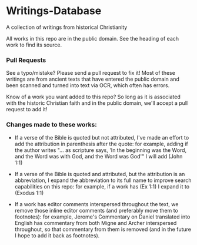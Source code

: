 # Writings-Database
A collection of writings from historical Christianity

All works in this repo are in the public domain. See the heading of each work to find its source.

### Pull Requests

See a typo/mistake? Please send a pull request to fix it! Most of these writings are from ancient texts that have entered the public domain and been scanned and turned into text via OCR, which often has errors.

Know of a work you want added to this repo? So long as it is associated with the historic Christian faith and in the public domain, we'll accept a pull request to add it! 

### Changes made to these works:

- If a verse of the Bible is quoted but not attributed, I've made an effort to add the attribution in parenthesis after the quote: for example, adding if the author writes "... as scripture says, 'In the beginning was the Word, and the Word was with God, and the Word was God'" I will add (John 1:1)

- If a verse of the Bible is quoted and attributed, but the attribution is an abbreviation, I expand the abbreviation to its full name to improve search capabilities on this repo: for example, if a work has (Ex 1:1) I expand it to (Exodus 1:1)

- If a work has editor comments interspersed throughout the text, we remove those inline editor comments (and preferably move them to footnotes): for example, Jerome's Commentary on Daniel translated into English has commentary from both Migne and Archer interspersed throughout, so that commentary from them is removed (and in the future I hope to add it back as footnotes).